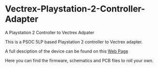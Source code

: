 # Vectrex-Playstation-2-Controller-Adapter
A Playstation 2 Controller to Vectrex Adpater

This is a PSOC 5LP based Playstation 2 controller to Vectrex adapter.

A full desciption of the device can be found on this [Web Page](http://broadcastzen.com/playstation_adapter.html)

Here you can find the firmware, schematics and PCB files to roll your own.

